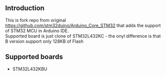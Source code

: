 ## Introduction

This is fork repo from original https://github.com/stm32duino/Arduino_Core_STM32 that adds the support of STM32 MCU in Arduino IDE.<br>
Supported board is just clone of STM32L432KC - the onyl difference is that B version support only 128KB of Flash

## Supported boards

 - STM32L432KBU
